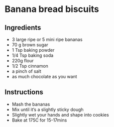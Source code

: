 # Banana bread biscuits

## Ingredients
- 3 large ripe or 5 mini ripe bananas
- 70 g brown sugar
- 1 Tsp baking powder
- 1/4 Tsp baking soda
- 220g flour 
- 1/2 Tsp cinnamon
- a pinch of salt
- as much chocolate as you want

## Instructions
- Mash the bananas
- Mix until it‘s a slightly sticky dough
- Slightly wet your hands and shape into cookies
- Bake at 175C for 15-17mins
